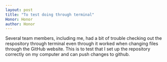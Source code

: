 ```yaml
---
layout: post
title: "To test doing through terminal"
Honor: Honor
author: Honor
---
```


Several team members, including me, had a bit of trouble checking out the respository through terminal even through it worked when changing files through the GitHub website. This is to test that I set up the repository correctly on my computer and can push changes to github.
